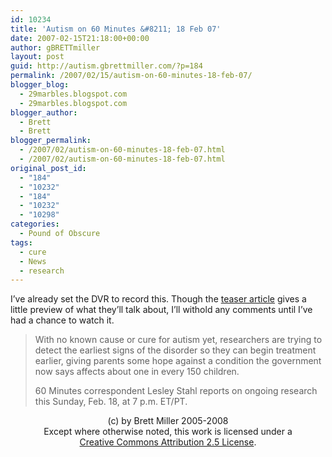 ```yaml
---
id: 10234
title: 'Autism on 60 Minutes &#8211; 18 Feb 07'
date: 2007-02-15T21:18:00+00:00
author: gBRETTmiller
layout: post
guid: http://autism.gbrettmiller.com/?p=184
permalink: /2007/02/15/autism-on-60-minutes-18-feb-07/
blogger_blog:
  - 29marbles.blogspot.com
  - 29marbles.blogspot.com
blogger_author:
  - Brett
  - Brett
blogger_permalink:
  - /2007/02/autism-on-60-minutes-18-feb-07.html
  - /2007/02/autism-on-60-minutes-18-feb-07.html
original_post_id:
  - "184"
  - "10232"
  - "184"
  - "10232"
  - "10298"
categories:
  - Pound of Obscure
tags:
  - cure
  - News
  - research
---
```

I&#8217;ve already set the DVR to record this. Though the [teaser article](http://www.cbsnews.com/stories/2007/02/15/60minutes/main2483414.shtml "Diagnosis: Autism - Latest Weapons Are Early Detection and Treatment") gives a little preview of what they&#8217;ll talk about, I&#8217;ll withold any comments until I&#8217;ve had a chance to watch it.

> With no known cause or cure for autism yet, researchers are trying to detect the earliest signs of the disorder so they can begin treatment earlier, giving parents some hope against a condition the government now says affects about one in every 150 children.
> 
> 60 Minutes correspondent Lesley Stahl reports on ongoing research this Sunday, Feb. 18, at 7 p.m. ET/PT. 

<div class="blogger-post-footer">
  <p align="center">
    (c) by Brett Miller 2005-2008<br /> Except where otherwise noted, this work is licensed under a<br /> <a href="http://creativecommons.org/licenses/by/2.5/" rel="license">Creative Commons Attribution 2.5 License</a>.
  </p>
</div>